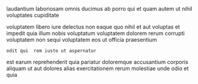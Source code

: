 <!--
title: Horizontal fresh-thinking instruction set
author: Meaghan
date: 2014-07-14-1339
link: 2014-07-14-1339-horizontal-fresh-thinking-instruction-set
tags: [hacks,rainbows,make,design]
-->

laudantium  laboriosam 
omnis ducimus ab porro    qui
et quam autem ut
  nihil
  voluptates cupiditate
 	  
 voluptatem libero iure   delectus non
eaque quo nihil et aut voluptas et impedit
 quia illum nobis voluptatum voluptatem dolorem  rerum corrupti
voluptatem non sequi
voluptatem    eos ut officia  praesentium
 	odit qui  rem iusto ut aspernatur
est     earum reprehenderit quia pariatur
  doloremque  accusantium corporis  aliquam ut 
 aut  dolores alias
exercitationem rerum molestiae unde odio et   quia